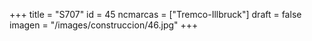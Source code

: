+++
title = "S707"
id = 45
ncmarcas = ["Tremco-Illbruck"]
draft = false
imagen = "/images/construccion/46.jpg"
+++

<!--more-->